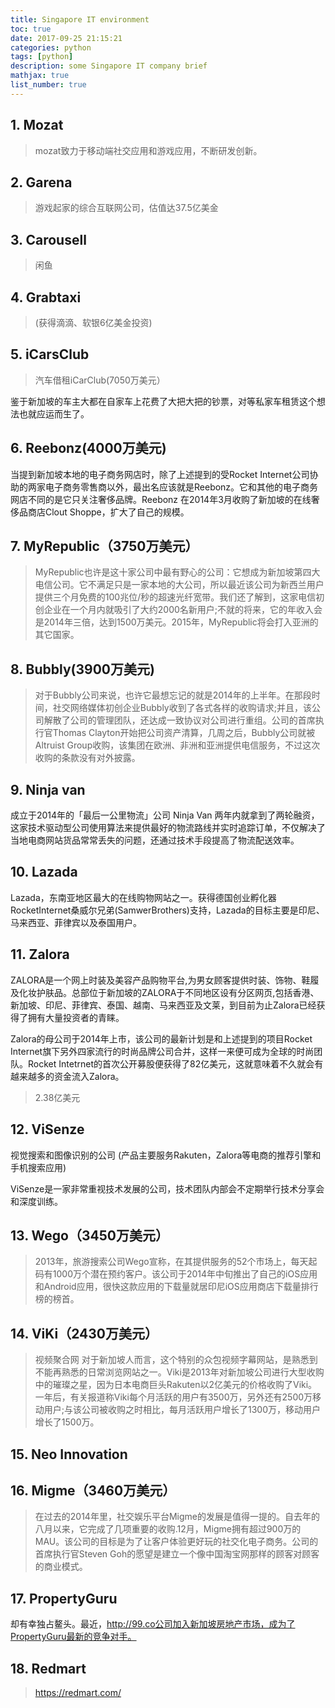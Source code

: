 ```yaml
---
title: Singapore IT environment
toc: true
date: 2017-09-25 21:15:21
categories: python
tags: [python]
description: some Singapore IT company brief
mathjax: true
list_number: true
---
```



## 1. Mozat

> mozat致力于移动端社交应用和游戏应用，不断研发创新。

## 2. Garena

> 游戏起家的综合互联网公司，估值达37.5亿美金

## 3. Carousell

> 闲鱼

## 4. Grabtaxi 

> (获得滴滴、软银6亿美金投资)

## 5. iCarsClub

> 汽车借租iCarClub(7050万美元）

鉴于新加坡的车主大都在自家车上花费了大把大把的钞票，对等私家车租赁这个想法也就应运而生了。


## 6. Reebonz(4000万美元)

当提到新加坡本地的电子商务网店时，除了上述提到的受Rocket Internet公司协助的两家电子商务零售商以外，最出名应该就是Reebonz。它和其他的电子商务网店不同的是它只关注奢侈品牌。Reebonz 在2014年3月收购了新加坡的在线奢侈品商店Clout Shoppe，扩大了自己的规模。

## 7. MyRepublic（3750万美元）

> MyRepublic也许是这十家公司中最有野心的公司：它想成为新加坡第四大电信公司。它不满足只是一家本地的大公司，所以最近该公司为新西兰用户提供三个月免费的100兆位/秒的超速光纤宽带。我们还了解到，这家电信初创企业在一个月内就吸引了大约2000名新用户;不就的将来，它的年收入会是2014年三倍，达到1500万美元。2015年，MyRepublic将会打入亚洲的其它国家。

## 8. Bubbly(3900万美元)

> 对于Bubbly公司来说，也许它最想忘记的就是2014年的上半年。在那段时间，社交网络媒体初创企业Bubbly收到了各式各样的收购请求;并且，该公司解散了公司的管理团队，还达成一致协议对公司进行重组。公司的首席执行官Thomas Clayton开始把公司资产清算，几周之后，Bubbly公司就被Altruist Group收购，该集团在欧洲、非洲和亚洲提供电信服务，不过这次收购的条款没有对外披露。


## 9. Ninja van

成立于2014年的「最后一公里物流」公司 Ninja Van 两年内就拿到了两轮融资，这家技术驱动型公司使用算法来提供最好的物流路线并实时追踪订单，不仅解决了当地电商网站货品常常丢失的问题，还通过技术手段提高了物流配送效率。

## 10. Lazada

Lazada，东南亚地区最大的在线购物网站之一。获得德国创业孵化器RocketInternet桑威尔兄弟(SamwerBrothers)支持，Lazada的目标主要是印尼、马来西亚、菲律宾以及泰国用户。

## 11. Zalora

ZALORA是一个网上时装及美容产品购物平台,为男女顾客提供时装、饰物、鞋履及化妆护肤品。总部位于新加坡的ZALORA于不同地区设有分区网页,包括香港、新加坡、印尼、菲律宾、泰国、越南、马来西亚及文莱，到目前为止Zalora已经获得了拥有大量投资者的青睐。

Zalora的母公司于2014年上市，该公司的最新计划是和上述提到的项目Rocket Internet旗下另外四家流行的时尚品牌公司合并，这样一来便可成为全球的时尚团队。Rocket Intetrnet的首次公开募股便获得了82亿美元，这就意味着不久就会有越来越多的资金流入Zalora。

> 2.38亿美元

## 12. ViSenze

视觉搜索和图像识别的公司 (产品主要服务Rakuten，Zalora等电商的推荐引擎和手机搜索应用)

ViSenze是一家非常重视技术发展的公司，技术团队内部会不定期举行技术分享会和深度训练。


## 13. Wego（3450万美元）

> 2013年，旅游搜索公司Wego宣称，在其提供服务的52个市场上，每天起码有1000万个潜在预约客户。该公司于2014年中旬推出了自己的iOS应用和Android应用，很快这款应用的下载量就居印尼iOS应用商店下载量排行榜的榜首。

## 14. ViKi（2430万美元）

> 视频聚合网
> 对于新加坡人而言，这个特别的众包视频字幕网站，是熟悉到不能再熟悉的日常浏览网站之一。Viki是2013年对新加坡公司进行大型收购中的璀璨之星，因为日本电商巨头Rakuten以2亿美元的价格收购了Viki。一年后，有关报道称Viki每个月活跃的用户有3500万，另外还有2500万移动用户;与该公司被收购之时相比，每月活跃用户增长了1300万，移动用户增长了1500万。
> 

## 15. Neo Innovation

## 16. Migme（3460万美元）

> 在过去的2014年里，社交娱乐平台Migme的发展是值得一提的。自去年的八月以来，它完成了几项重要的收购.12月，Migme拥有超过900万的MAU。该公司的目标是为了让客户体验更好玩的社交化电子商务。公司的首席执行官Steven Goh的愿望是建立一个像中国淘宝网那样的顾客对顾客的商业模式。


## 17. PropertyGuru

却有幸独占鳌头。最近，http://99.co公司加入新加坡房地产市场，成为了PropertyGuru最新的竞争对手。

## 18. Redmart

> https://redmart.com/

[1]: https://www.zhihu.com/question/35014713